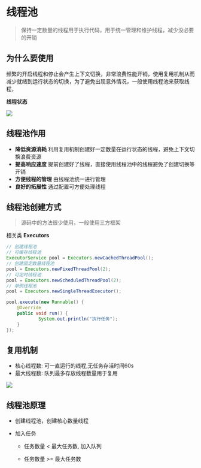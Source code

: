 # 线程池

> 保持一定数量的线程用于执行代码，用于统一管理和维护线程，减少没必要的开销

## 为什么要使用

频繁的开启线程和停止会产生上下文切换，非常浪费性能开销，使用复用机制从而减少就绪到运行状态的切换，为了避免出现意外情况，一般使用线程池来获取线程，

**线程状态**

![](http://blog-imgs.nos-eastchina1.126.net/1636101388.png)

## 线程池作用

+ **降低资源消耗** 利用复用机制创建好一定数量在运行状态的线程，避免上下文切换浪费资源
+ **提高响应速度** 提前创建好了线程，直接使用线程池中的线程避免了创建切换等开销
+ **方便线程的管理** 由线程池统一进行管理
+ **良好的拓展性** 通过配置可方便处理线程

## 线程池创建方式

> 源码中的方法很少使用，一般使用三方框架

 相关类 **Executors**

```java
// 创建线程池
// 可缓存线程池
ExecutorService pool = Executors.newCachedThreadPool();
// 创建固定数量线程池
pool = Executors.newFixedThreadPool(2);
// 可定时线程池
pool = Executors.newScheduledThreadPool(2);
// 单例线程池
pool = Executors.newSingleThreadExecutor();

pool.execute(new Runnable() {
    @Override
    public void run() {
    		System.out.println("执行任务");
    }
});
```

## 复用机制

+ 核心线程数: 可一直运行的线程,无任务存活时间60s
+ 最大线程数: 队列最多存放线程数量用于复用

![](http://blog-imgs.nos-eastchina1.126.net/1636105038.png)

## 线程池原理

+ 创建线程池，创建核心数量线程

+ 加入任务

  + 任务数量 < 最大任务数, 加入队列

  + 任务数量 >= 最大任务数

    